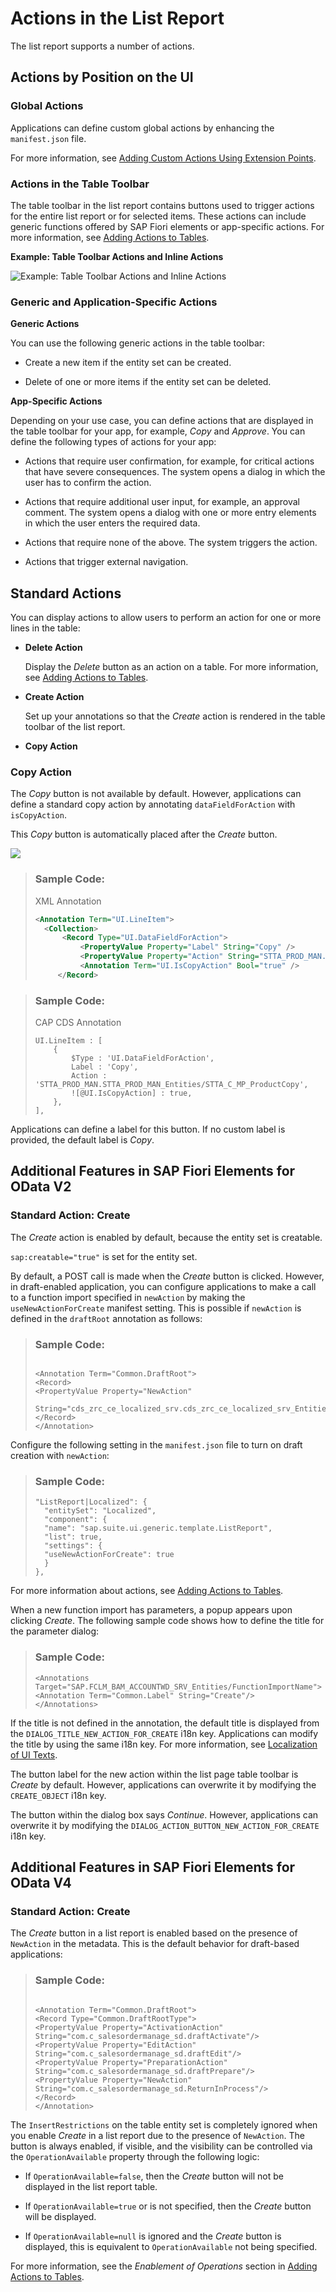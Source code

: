 <!-- loio993e99eae4414b73bc7afef9518c79bf -->

# Actions in the List Report

The list report supports a number of actions.



<a name="loio993e99eae4414b73bc7afef9518c79bf__section_rfx_pry_cnb"/>

## Actions by Position on the UI



### Global Actions

Applications can define custom global actions by enhancing the `manifest.json` file.

For more information, see [Adding Custom Actions Using Extension Points](adding-custom-actions-using-extension-points-7619517.md).



### Actions in the Table Toolbar

The table toolbar in the list report contains buttons used to trigger actions for the entire list report or for selected items. These actions can include generic functions offered by SAP Fiori elements or app-specific actions. For more information, see [Adding Actions to Tables](adding-actions-to-tables-b623e0b.md).

  
  
**Example: Table Toolbar Actions and Inline Actions**

![](images/Actions_in_the_Table_Toolbar_856c5a4.png "Example: Table Toolbar Actions and Inline Actions")



### **Generic and Application-Specific Actions**

**Generic Actions**

You can use the following generic actions in the table toolbar:

-   Create a new item if the entity set can be created.

-   Delete of one or more items if the entity set can be deleted.


**App-Specific Actions**

Depending on your use case, you can define actions that are displayed in the table toolbar for your app, for example, *Copy* and *Approve*. You can define the following types of actions for your app:

-   Actions that require user confirmation, for example, for critical actions that have severe consequences. The system opens a dialog in which the user has to confirm the action.

-   Actions that require additional user input, for example, an approval comment. The system opens a dialog with one or more entry elements in which the user enters the required data.

-   Actions that require none of the above. The system triggers the action.

-   Actions that trigger external navigation.




<a name="loio993e99eae4414b73bc7afef9518c79bf__section_qzm_wjs_tnb"/>

## Standard Actions

You can display actions to allow users to perform an action for one or more lines in the table:

-   **Delete Action**

    Display the *Delete* button as an action on a table. For more information, see [Adding Actions to Tables](adding-actions-to-tables-b623e0b.md).

-   **Create Action**

    Set up your annotations so that the *Create* action is rendered in the table toolbar of the list report.

-   **Copy Action**




### Copy Action

The *Copy* button is not available by default. However, applications can define a standard copy action by annotating `dataFieldForAction` with `isCopyAction`.

This *Copy* button is automatically placed after the *Create* button.

![](images/Copy_Action_in_the_List_Report_f337b65.png)

> ### Sample Code:  
> XML Annotation
> 
> ```xml
> <Annotation Term="UI.LineItem">
>   <Collection>
>       <Record Type="UI.DataFieldForAction">
>           <PropertyValue Property="Label" String="Copy" />
>           <PropertyValue Property="Action" String="STTA_PROD_MAN.STTA_PROD_MAN_Entities/STTA_C_MP_ProductCopy" />
>           <Annotation Term="UI.IsCopyAction" Bool="true" />
>      </Record>
> 
> ```

> ### Sample Code:  
> CAP CDS Annotation
> 
> ```
> UI.LineItem : [
>     {
>         $Type : 'UI.DataFieldForAction',
>         Label : 'Copy',
>         Action : 'STTA_PROD_MAN.STTA_PROD_MAN_Entities/STTA_C_MP_ProductCopy',
>         ![@UI.IsCopyAction] : true,
>     },
> ], 
> 
> ```

Applications can define a label for this button. If no custom label is provided, the default label is *Copy*.



<a name="loio993e99eae4414b73bc7afef9518c79bf__section_ryd_n3h_mtb"/>

## Additional Features in SAP Fiori Elements for OData V2



### Standard Action: Create

The *Create* action is enabled by default, because the entity set is creatable.

`sap:creatable="true"` is set for the entity set.

By default, a POST call is made when the *Create* button is clicked. However, in draft-enabled application, you can configure applications to make a call to a function import specified in `newAction` by making the `useNewActionForCreate` manifest setting. This is possible if `newAction` is defined in the `draftRoot` annotation as follows:

> ### Sample Code:  
> ```
> 
> <Annotation Term="Common.DraftRoot">
> <Record>
> <PropertyValue Property="NewAction" 
>     String="cds_zrc_ce_localized_srv.cds_zrc_ce_localized_srv_Entities/Create"/>
> </Record>
> </Annotation>
> ```

Configure the following setting in the `manifest.json` file to turn on draft creation with `newAction`:

> ### Sample Code:  
> ```
> "ListReport|Localized": {
> 	"entitySet": "Localized",
> 	"component": {
> 	"name": "sap.suite.ui.generic.template.ListReport",
> 	"list": true,
> 	"settings": {
> 	"useNewActionForCreate": true
> 	}
> },
> ```

For more information about actions, see [Adding Actions to Tables](adding-actions-to-tables-b623e0b.md).

When a new function import has parameters, a popup appears upon clicking *Create*. The following sample code shows how to define the title for the parameter dialog:

> ### Sample Code:  
> ```
> <Annotations Target="SAP.FCLM_BAM_ACCOUNTWD_SRV_Entities/FunctionImportName">
> <Annotation Term="Common.Label" String="Create"/>
> </Annotations>
> 
> ```

If the title is not defined in the annotation, the default title is displayed from the `DIALOG_TITLE_NEW_ACTION_FOR_CREATE` i18n key. Applications can modify the title by using the same i18n key. For more information, see [Localization of UI Texts](localization-of-ui-texts-b8cb649.md).

The button label for the new action within the list page table toolbar is *Create* by default. However, applications can overwrite it by modifying the `CREATE_OBJECT` i18n key.

The button within the dialog box says *Continue*. However, applications can overwrite it by modifying the `DIALOG_ACTION_BUTTON_NEW_ACTION_FOR_CREATE` i18n key.



## Additional Features in SAP Fiori Elements for OData V4



### Standard Action: Create

The *Create* button in a list report is enabled based on the presence of `NewAction` in the metadata. This is the default behavior for draft-based applications:

> ### Sample Code:  
> ```
> 
> <Annotation Term="Common.DraftRoot">
> <Record Type="Common.DraftRootType">
> <PropertyValue Property="ActivationAction" String="com.c_salesordermanage_sd.draftActivate"/>
> <PropertyValue Property="EditAction" String="com.c_salesordermanage_sd.draftEdit"/>
> <PropertyValue Property="PreparationAction" String="com.c_salesordermanage_sd.draftPrepare"/>
> <PropertyValue Property="NewAction" String="com.c_salesordermanage_sd.ReturnInProcess"/>
> </Record>
> </Annotation>
> ```

The `InsertRestrictions` on the table entity set is completely ignored when you enable *Create* in a list report due to the presence of `NewAction`. The button is always enabled, if visible, and the visibility can be controlled via the `OperationAvailable` property through the following logic:

-   If `OperationAvailable=false`, then the *Create* button will not be displayed in the list report table.

-   If `OperationAvailable=true` or is not specified, then the *Create* button will be displayed.

-   If `OperationAvailable=null` is ignored and the *Create* button is displayed, this is equivalent to `OperationAvailable` not being specified.


For more information, see the *Enablement of Operations* section in [Adding Actions to Tables](adding-actions-to-tables-b623e0b.md).

